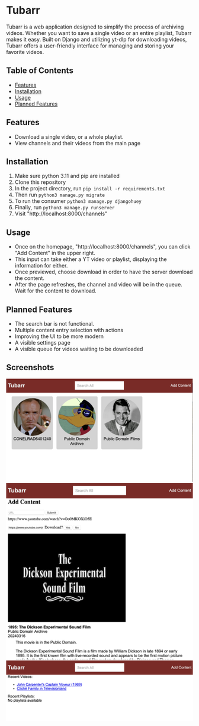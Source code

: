 
# Tubarr

Tubarr is a web application designed to simplify the process of archiving videos. 
Whether you want to save a single video or an entire playlist, Tubarr makes it easy. 
Built on Django and utilizing yt-dlp for downloading videos, Tubarr offers a user-friendly interface for managing and storing your favorite videos.

## Table of Contents

- [Features](#features)
- [Installation](#installation)
- [Usage](#usage)
- [Planned Features](#planned-features)

## Features

- Download a single video, or a whole playlist.
- View channels and their videos from the main page

## Installation

1. Make sure python 3.11 and pip are installed
2. Clone this repository
3. In the project directory, run ```pip install -r requirements.txt```
4. Then run ```python3 manage.py migrate```
5. To run the consumer ```python3 manage.py djangohuey```
6. Finally, run ```python3 manage.py runserver```
7. Visit "http://localhost:8000/channels"

## Usage

- Once on the homepage, "http://localhost:8000/channels", you can click "Add Content" in the upper right.
- This input can take either a YT video or playlist, displaying the information for either.
- Once previewed, choose download in order to have the server download the content.
- After the page refreshes, the channel and video will be in the queue. Wait for the content to download.


## Planned Features

- The search bar is not functional.
- Multiple content entry selection with actions
- Improving the UI to be more modern
- A visible settings page
- A visible queue for videos waiting to be downloaded

## Screenshots

![Home Page](./documentation/screenshots/home-page.png?raw=true "Home Page")
![Add Page](./documentation/screenshots/add-page.png?raw=true "Add Page")
![Channel Page](./documentation/screenshots/channel-page.png?raw=true "Channel Page")